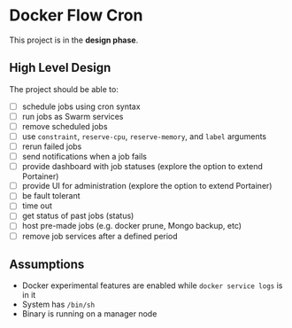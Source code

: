 # Docker Flow Cron

This project is in the **design phase**.

## High Level Design

The project should be able to:

- [ ] schedule jobs using cron syntax
- [ ] run jobs as Swarm services
- [ ] remove scheduled jobs
- [ ] use `constraint`, `reserve-cpu`, `reserve-memory`, and `label` arguments
- [ ] rerun failed jobs
- [ ] send notifications when a job fails
- [ ] provide dashboard with job statuses (explore the option to extend Portainer)
- [ ] provide UI for administration (explore the option to extend Portainer)
- [ ] be fault tolerant
- [ ] time out
- [ ] get status of past jobs (status)
- [ ] host pre-made jobs (e.g. docker prune, Mongo backup, etc)
- [ ] remove job services after a defined period

## Assumptions

* Docker experimental features are enabled while `docker service logs` is in it
* System has `/bin/sh`
* Binary is running on a manager node

